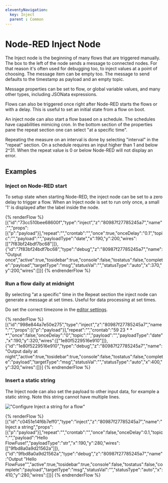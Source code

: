 ```yaml
---
eleventyNavigation:
  key: Inject
  parent : Common
---
```


# Node-RED Inject Node

The Inject node is the beginning of many flows that are triggered manually. The box to the left of the node sends a message to connected nodes. For that reason it's often used for debugging too, to inject values at a point of choosing. The message item can be empty too. The message to send defaults to the timestamp as payload and an empty topic.

Message properties can be set to flow, or global variable values, and many other types, including JSONata expressions.

Flows can also be triggered once right after Node-RED starts the flows or with a delay. This is useful to set an initial state from a flow on boot.

An inject node can also start a flow based on a schedule. The schedules have capabilities mimicing cron. In the bottom section of the properties pane the repeat section one can select "at a specific time".

Repeating the measure on an interval is done by selecting "interval" in the "repeat" section. On a schedule requires an input higher than 1 and below 2^31. When the repeat value is 0 or below Node-RED will not display an error.

## Examples

### Inject on Node-RED start

To setup state when starting Node-RED, the inject node can be set to a zero delay to trigger a flow. When an Inject node is set to run only once, a small '1' is displayed after the label inside the node.

{% renderFlow %}
[{"id":"73cc510bee68600f","type":"inject","z":"80987f27785245a7","name":"","props":[{"p":"payload"}],"repeat":"","crontab":"","once":true,"onceDelay":"0.1","topic":"","payload":"","payloadType":"date","x":190,"y":200,"wires":[["7f83bf24bdf7bc68"]]},{"id":"7f83bf24bdf7bc68","type":"debug","z":"80987f27785245a7","name":"Output once","active":true,"tosidebar":true,"console":false,"tostatus":false,"complete":"payload","targetType":"msg","statusVal":"","statusType":"auto","x":370,"y":200,"wires":[]}]
{% endrenderFlow %}

### Run a flow daily at midnight

By selecting "at a specific" time in the Repeat section the inject node can generate a message at set times. Useful for data processing at set times.

Do set the correct timezone in the [editor settings](/docs/user/instance-settings/#editor).

{% renderFlow %}
[{"id":"998e844a7e50e275","type":"inject","z":"80987f27785245a7","name":"","props":[{"p":"payload"}],"repeat":"","crontab":"59 23 * * *","once":false,"onceDelay":"0","topic":"","payload":"","payloadType":"date","x":190,"y":320,"wires":[["1e80f5229516e910"]]},{"id":"1e80f5229516e910","type":"debug","z":"80987f27785245a7","name":"Output daily at night","active":true,"tosidebar":true,"console":false,"tostatus":false,"complete":"payload","targetType":"msg","statusVal":"","statusType":"auto","x":400,"y":320,"wires":[]}]
{% endrenderFlow %}

### Insert a static string

The Inject node can also set the payload to other input data, for example a
static string. Note this string cannot have multiple lines.

!["Configure Inject a string for a flow"](./images/inject-config-string.png)

{% renderFlow %}
[{"id":"c0451e14f6b7eff0","type":"inject","z":"80987f27785245a7","name":"Inject a string","props":[{"p":"payload"}],"repeat":"","crontab":"","once":false,"onceDelay":0.1,"topic":"","payload":"Hello FlowFuse!","payloadType":"str","x":190,"y":280,"wires":[["9fbd8a0a9d21562a"]]},{"id":"9fbd8a0a9d21562a","type":"debug","z":"80987f27785245a7","name":"Output \"Hello FlowFuse\"","active":true,"tosidebar":true,"console":false,"tostatus":false,"complete":"payload","targetType":"msg","statusVal":"","statusType":"auto","x":410,"y":280,"wires":[]}]
{% endrenderFlow %}
